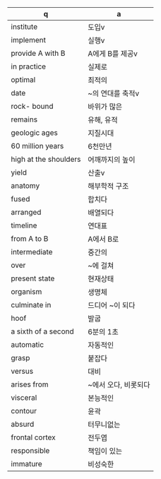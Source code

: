 q | a
---|---
institute		| 도입v
implement		| 실행v
provide A with B		| A에게 B를 제공v
in practice		| 실제로
optimal		| 최적의
date		| ~의 연대를 축적v
rock- bound		| 바위가 많은
remains		| 유해, 유적
geologic ages		| 지질시대
60 million years		| 6천만년
high at the shoulders		| 어깨까지의 높이
yield		| 산출v
anatomy		| 해부학적 구조
fused		| 합치다
arranged		| 배열되다
timeline		| 연대표
from A to B		| A에서 B로
intermediate		| 중간의
over		| ~에 걸쳐
present state		| 현재상태
organism		| 생명체
culminate in		| 드디어 ~이 되다
hoof		| 발굽
a sixth of a second		| 6분의 1초
automatic		| 자동적인
grasp		| 붙잡다
versus		| 대비
arises from		| ~에서 오다, 비롯되다 
visceral		| 본능적인
contour		| 윤곽
absurd		| 터무니없는
frontal cortex		| 전두엽
responsible		| 책임이 있는
immature		| 비성숙한